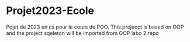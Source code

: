 # Projet2023-Ecole
Pojet de 2023 en cs pour le cours de POO. This projecct is based on OOP and the project sqeleton will be imported from OOP labo 2 repo
